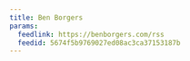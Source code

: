 ```yaml
---
title: Ben Borgers
params:
  feedlink: https://benborgers.com/rss
  feedid: 5674f5b9769027ed08ac3ca37153187b
---
```


